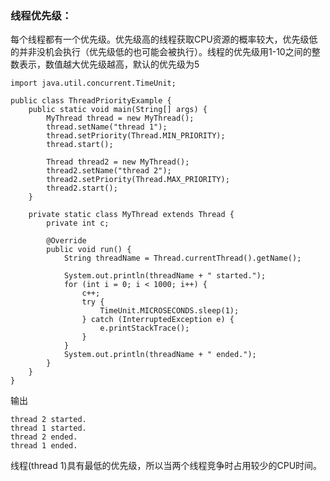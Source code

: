 ### 线程优先级：

每个线程都有一个优先级。优先级高的线程获取CPU资源的概率较大，优先级低的并非没机会执行（优先级低的也可能会被执行）。线程的优先级用1-10之间的整数表示，数值越大优先级越高，默认的优先级为5

	
	import java.util.concurrent.TimeUnit;
	
	public class ThreadPriorityExample {
		public static void main(String[] args) {
			MyThread thread = new MyThread();
			thread.setName("thread 1");
			thread.setPriority(Thread.MIN_PRIORITY);
			thread.start();
	
			Thread thread2 = new MyThread();
			thread2.setName("thread 2");
			thread2.setPriority(Thread.MAX_PRIORITY);
			thread2.start();
		}
	
		private static class MyThread extends Thread {
			private int c;
	
			@Override
			public void run() {
				String threadName = Thread.currentThread().getName();
	
				System.out.println(threadName + " started.");
				for (int i = 0; i < 1000; i++) {
					c++;
					try {
						TimeUnit.MICROSECONDS.sleep(1);
					} catch (InterruptedException e) {
						e.printStackTrace();
					}
				}
				System.out.println(threadName + " ended.");
			}
		}
	}

输出
	
	thread 2 started.
	thread 1 started.
	thread 2 ended.
	thread 1 ended.

线程(thread 1)具有最低的优先级，所以当两个线程竞争时占用较少的CPU时间。


